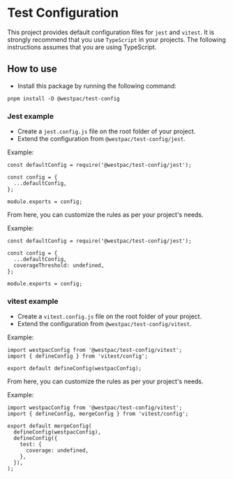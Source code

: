 # Test Configuration

This project provides default configuration files for `jest` and `vitest`. It is strongly recommend that you use `TypeScript` in your projects. The following instructions assumes that you are using TypeScript.

## How to use

- Install this package by running the following command:

```
pnpm install -D @westpac/test-config
```

### Jest example

- Create a `jest.config.js` file on the root folder of your project.
- Extend the configuration from `@westpac/test-config/jest`.

Example:

```
const defaultConfig = require('@westpac/test-config/jest');

const config = {
  ...defaultConfig,
};

module.exports = config;
```

From here, you can customize the rules as per your project's needs.

Example:

```
const defaultConfig = require('@westpac/test-config/jest');

const config = {
  ...defaultConfig,
  coverageThreshold: undefined,
};

module.exports = config;
```

### vitest example

- Create a `vitest.config.js` file on the root folder of your project.
- Extend the configuration from `@westpac/test-config/vitest`.

Example:

```
import westpacConfig from '@westpac/test-config/vitest';
import { defineConfig } from 'vitest/config';

export default defineConfig(westpacConfig);
```

From here, you can customize the rules as per your project's needs.

Example:

```
import westpacConfig from '@westpac/test-config/vitest';
import { defineConfig, mergeConfig } from 'vitest/config';

export default mergeConfig(
  defineConfig(westpacConfig),
  defineConfig({
    test: {
      coverage: undefined,
    },
  }),
);
```
